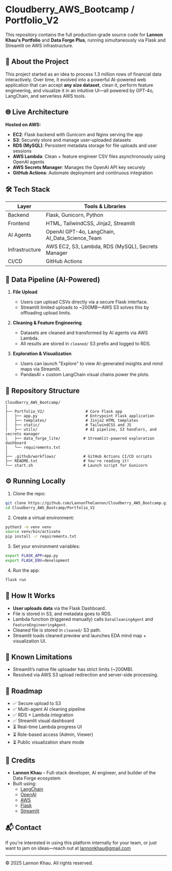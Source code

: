 
# Cloudberry_AWS_Bootcamp / Portfolio_V2

This repository contains the full production-grade source code for **Lannon Khau's Portfolio** and **Data Forge Plus**, running simultaneously via Flask and Streamlit on AWS infrastructure.

## 🧠 About the Project

This project started as an idea to process 1.3 million rows of financial data interactively. Over time, it evolved into a powerful AI-powered web application that can accept **any size dataset**, clean it, perform feature engineering, and visualize it in an intuitive UI—all powered by GPT-4o, LangChain, and serverless AWS tools.

## 🌐 Live Architecture

**Hosted on AWS:**
- **EC2**: Flask backend with Gunicorn and Nginx serving the app
- **S3**: Securely store and manage user-uploaded datasets
- **RDS (MySQL)**: Persistent metadata storage for file uploads and user sessions
- **AWS Lambda**: Clean + feature engineer CSV files asynchronously using OpenAI agents
- **AWS Secrets Manager**: Manages the OpenAI API key securely
- **GitHub Actions**: Automate deployment and continuous integration

## 🛠️ Tech Stack

| Layer           | Tools & Libraries                                             |
|----------------|---------------------------------------------------------------|
| Backend         | Flask, Gunicorn, Python                                       |
| Frontend        | HTML, TailwindCSS, Jinja2, Streamlit                          |
| AI Agents       | OpenAI GPT-4o, LangChain, AI_Data_Science_Team               |
| Infrastructure  | AWS EC2, S3, Lambda, RDS (MySQL), Secrets Manager             |
| CI/CD           | GitHub Actions                                                |

## 🧹 Data Pipeline (AI-Powered)

1. **File Upload**
    - Users can upload CSVs directly via a secure Flask interface.
    - Streamlit limited uploads to ~200MB—AWS S3 solves this by offloading upload limits.

2. **Cleaning & Feature Engineering**
    - Datasets are cleaned and transformed by AI agents via AWS Lambda.
    - All results are stored in `cleaned/` S3 prefix and logged to RDS.

3. **Exploration & Visualization**
    - Users can launch "Explore" to view AI-generated insights and mind maps via Streamlit.
    - PandasAI + custom LangChain visual chains power the plots.

## 📁 Repository Structure

```
Cloudberry_AWS_Bootcamp/
│
├── Portfolio_V2/                  # Core Flask app
│   ├── app.py                     # Entrypoint Flask application
│   ├── templates/                 # Jinja2 HTML templates
│   ├── static/                    # TailwindCSS and JS
│   ├── utils/                     # AI pipeline, S3 handlers, and secrets manager
│   ├── data_forge_lite/          # Streamlit-powered exploration dashboard
│   └── requirements.txt
│
├── .github/workflows/            # GitHub Actions CI/CD scripts
├── README.txt                    # You're reading it!
└── start.sh                      # Launch script for Gunicorn
```

## ⚙️ Running Locally

1. Clone the repo:
```bash
git clone https://github.com/LannonTheCannon/Cloudberry_AWS_Bootcamp.git
cd Cloudberry_AWS_Bootcamp/Portfolio_V2
```

2. Create a virtual environment:
```bash
python3 -m venv venv
source venv/bin/activate
pip install -r requirements.txt
```

3. Set your environment variables:
```bash
export FLASK_APP=app.py
export FLASK_ENV=development
```

4. Run the app:
```bash
flask run
```

## 🧪 How It Works

- **User uploads data** via the Flask Dashboard.
- File is stored in S3, and metadata goes to RDS.
- Lambda function (triggered manually) calls `DataCleaningAgent` and `FeatureEngineeringAgent`.
- Cleaned file is stored in `cleaned/` S3 path.
- Streamlit loads cleaned preview and launches EDA mind map + visualization UI.

## 🚧 Known Limitations

- Streamlit’s native file uploader has strict limits (~200MB).
- Resolved via AWS S3 upload redirection and server-side processing.

## 🏁 Roadmap

- ✅ Secure upload to S3
- ✅ Multi-agent AI cleaning pipeline
- ✅ RDS + Lambda integration
- ✅ Streamlit visual dashboard
- ⏳ Real-time Lambda progress UI
- ⏳ Role-based access (Admin, Viewer)
- ⏳ Public visualization share mode

## 🙌 Credits

- **Lannon Khau** – Full-stack developer, AI engineer, and builder of the Data Forge ecosystem
- Built using:
    - [LangChain](https://www.langchain.com/)
    - [OpenAI](https://platform.openai.com/)
    - [AWS](https://aws.amazon.com/)
    - [Flask](https://flask.palletsprojects.com/)
    - [Streamlit](https://streamlit.io/)

## 📬 Contact

If you're interested in using this platform internally for your team, or just want to jam on ideas—reach out at [lannonkhau@gmail.com](mailto:lannonkhau@gmail.com)

---

© 2025 Lannon Khau. All rights reserved.
